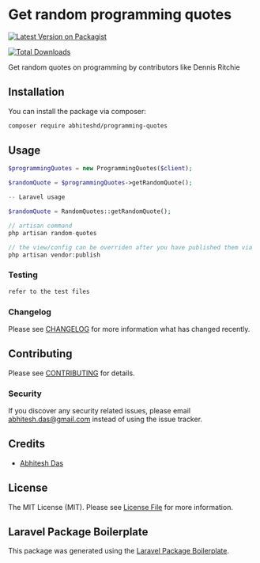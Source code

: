 # Get random programming quotes

[![Latest Version on Packagist](https://img.shields.io/packagist/v/abhiteshd/programming-quotes.svg?style=flat-square)](https://packagist.org/packages/abhiteshd/programming-quotes)

[![Total Downloads](https://img.shields.io/packagist/dt/abhiteshd/programming-quotes.svg?style=flat-square)](https://packagist.org/packages/abhiteshd/programming-quotes)

Get random quotes on programming by contributors like Dennis Ritchie


## Installation

You can install the package via composer:

```bash
composer require abhiteshd/programming-quotes
```

## Usage

``` php
$programmingQuotes = new ProgrammingQuotes($client);

$randomQuote = $programmingQuotes->getRandomQuote();
```

``` php
-- Laravel usage

$randomQuote = RandomQuotes::getRandomQuote();

// artisan command
php artisan random-quotes

// the view/config can be overriden after you have published them via
php artisan vendor:publish

```

### Testing

``` bash
refer to the test files
```

### Changelog

Please see [CHANGELOG](CHANGELOG.md) for more information what has changed recently.

## Contributing

Please see [CONTRIBUTING](CONTRIBUTING.md) for details.

### Security

If you discover any security related issues, please email abhitesh.das@gmail.com instead of using the issue tracker.

## Credits

- [Abhitesh Das](https://github.com/abhiteshd)


## License

The MIT License (MIT). Please see [License File](LICENSE.md) for more information.

## Laravel Package Boilerplate

This package was generated using the [Laravel Package Boilerplate](https://laravelpackageboilerplate.com).
